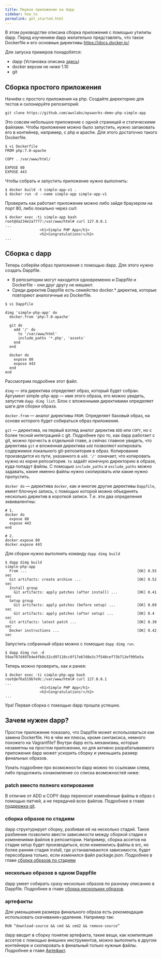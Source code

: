 ```yaml
---
title: Первое приложение на dapp
sidebar: how_to
permalink: get_started.html
---
```


В этом руководстве описана сборка приложения с помощью утилиты dapp. Перед изучением dapp желательно представлять, что такое Dockerfile и его основные директивы https://docs.docker.io/.

Для запуска примеров понадобятся:

* dapp (Установка описана [здесь](./installation.html))
* docker версии не ниже 1.10
* git

## Сборка простого приложения

Начнём с простого приложения на php. Создайте директорию для тестов и склонируйте репозиторий:

```
git clone https://github.com/awslabs/opsworks-demo-php-simple-app
```

Это совсем небольшое приложение с одной страницей и статическими файлами. Чтобы приложение можно было запустить, нужно запаковать его в контейнер, например, с php и apache. Для этого достаточно такого Dockerfile.

```
$ vi Dockerfile
FROM php:7.0-apache

COPY . /var/www/html/

EXPOSE 80
EXPOSE 443
```

Чтобы собрать и запустить приложение нужно выполнить:

```
$ docker build -t simple-app-v1 .
$ docker run -d --name simple-app simple-app-v1
```

Проверить как работает приложение можно либо зайдя браузером на порт 80, либо локально через curl:

```
$ docker exec -ti simple-app bash
root@da234e2a7777:/var/www/html# curl 127.0.0.1
...
                <h1>Simple PHP App</h1>
                <h2>Congratulations!</h2>
...
```

## Сборка с dapp

Теперь соберём образ приложения с помощью dapp. Для этого нужно создать Dappfile.

* В репозитории могут находится одновременно и Dappfile и Dockerfile - они друг другу не мешают.
* Среди директив Dappfile есть семейство docker.* директив, которые повторяют аналогичные из Dockerfile.

```
$ vi Dappfile

dimg 'simple-php-app' do
  docker.from 'php:7.0-apache'

  git do
    add '/' do
      to '/var/www/html'
      include_paths '*.php', 'assets'
    end
  end

  docker do
    expose 80
    expose 443
  end
end
```

Рассмотрим подробнее этот файл.

`dimg` — эта директива определяет образ, который будет собран. Аргумент simple-php-app — имя этого образа, его можно увидеть, запустив `dapp dimg list`. Блок с вложенными директивами определяет шаги для сборки образа.

`docker.from` — аналог директивы `FROM`. Определяет базовый образ, на основе которого будет собираться образ приложения.

`git` — директива, на первый взгляд аналог директив `ADD` или `COPY`, но с более тесной интеграцией с git. Подробнее про то, как dapp работает с git, можно прочесть в отдельной главе, а сейчас главное увидеть, что директива `git` и вложенная директива `add` позволяют копировать содержимое локального git-репозитория в образ. Копирование производится из пути, указанного в `add`. `'/'` означает, что копировать нужно из корня репозитория. `to` задаёт конечную директорию в образе, куда попадут файлы. С помощью `include_paths` и `exclude_paths` можно задавать, какие именно файлы нужно скопировать или какие нужно пропустить.

`docker do` — директива `docker`, как и многие другие директивы `Dappfile`, имеет блочную запись, с помощью которой можно объединять несколько директив в короткой записи. Т.е. эти два определения эквивалентны:

```
# 1.
docker do
  expose 80
  expose 443
end
```

```
# 2.
docker.expose 80
docker.expose 443
```

Для сборки нужно выполнить команду `dapp dimg build`

```
$ dapp dimg build
simple-php-app
  From ...                                                   [OK] 0.55 sec
  Git artifacts: create archive ...                          [OK] 0.52 sec
  Install group
    Git artifacts: apply patches (after install) ...         [OK] 0.41 sec
  Setup group
    Git artifacts: apply patches (before setup) ...          [OK] 0.69 sec
    Git artifacts: apply patches (after setup) ...           [OK] 0.4 sec
  Git artifacts: latest patch ...                            [OK] 0.39 sec
  Docker instructions ...                                    [OK] 0.42 sec
```

Запустить собранный образ можно с помощью `dapp dimg run`.

```
$ dapp dimg run -d
59ae767d497b4e4fb8c32cd97110cc0f17e67d8e3c7f540cef73b713ef995e5a
```

Теперь можно проверить, как и ранее:

```
$ docker exec -ti simple-php-app bash
root@ef6a519b7e9c:/var/www/html# curl 127.0.0.1
...
                <h1>Simple PHP App</h1>
                <h2>Congratulations!</h2>
...
```

Ура! Первая сборка с помощью dapp прошла успешно.

## Зачем нужен dapp?

Простое приложение показало, что Dappfile может использоваться как замена Dockerfile. Но в чём же плюсы, кроме синтаксиса, немного похожего на Vagrantfile? Внутри dapp есть механизмы, которые незаметны на простом приложении, но для активно разрабатываемого приложения dapp может ускорить сборку и уменьшить размер финальных образов.

Узнать подробнее про возможности dapp можно по ссылками слева, либо продолжить ознакомление со списка возможностей ниже:

### patch вместо полного копирования

В отличие от ADD и COPY dapp переносит изменённые файлы в образ с помощью патчей, а не передачей всех файлов. Подробнее в главе [поддержка git](git_for_build.html).

### сборка образов по стадиям

dapp структурирует сборку, разбивая её на несколько стадий. Такое разбиение позволило ввести зависимости между сборкой стадии и изменениями файлов в репозитории. Например, сборка ассетов на стадии setup будет производиться, если изменились файлы в src, но более ранняя стадия install, где устанавливаются зависимости, будет пересобрана только, если изменился файл package.json. Подробнее в главе [сборка образов по стадиям](stages_for_build.html)

### несколько образов в одном Dappfile

dapp умеет собирать сразу несколько образов по разному описанию в Dappfile. Подробнее в главе [сборка нескольких образов](multiple_images_for_build.html).

### артефакты

Для уменьшения размера финального образа есть рекомендация использовать скачивание+удаление. Например так:

```
RUN “download-source && cmd && cmd2 && remove-source”
```

dapp вводит в сборку понятие артефакта, такие вещи, как компиляция ассетов с помощью внешних инструментов, можно выполнить в другом контейнере и скопировать в финальный только нужные файлы. Подробнее в главе [Артефакт](artifact_for_advanced_build.html).

